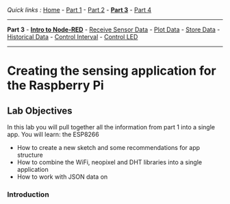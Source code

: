 *Quick links :*
[Home](/README.md) - [Part 1](/part1/README.md) - [Part 2](/part2/README.md) - [**Part 3**](/part3/README.md) - [Part 4](/part4/README.md)
***
**Part 3** - [**Intro to Node-RED**](/part3/NODERED.md) - [Receive Sensor Data](/part3/DHTDATA.md) - [Plot Data](/part3/DASHBOARD.md) - [Store Data](/part3/CLOUDANT.md) - [Historical Data](/part3/HISTORY.md) - [Control Interval](/part3/INTERVAL.md) - [Control LED](/part3/DISPLAY.md)
***

# Creating the sensing application for the Raspberry Pi

## Lab Objectives

In this lab you will pull together all the information from part 1 into a single app.  You will learn:
the ESP8266
- How to create a new sketch and some recommendations for app structure
- How to combine the WiFi, neopixel and DHT libraries into a single application
- How to work with JSON data on 

### Introduction
